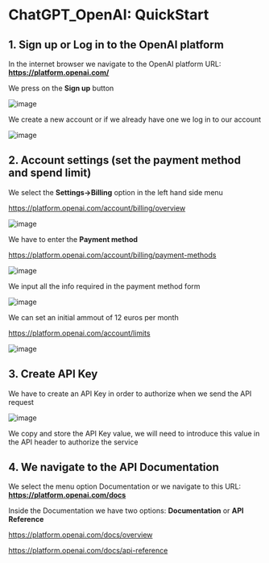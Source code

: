 # ChatGPT_OpenAI: QuickStart

## 1. Sign up or Log in to the OpenAI platform

In the internet browser we navigate to the OpenAI platform URL: **https://platform.openai.com/**

We press on the **Sign up** button

![image](https://github.com/luiscoco/ChatGPT_OpenAI-Sample1-QuickStart/assets/32194879/b634a849-300f-4cc0-82b8-11a6e6135e50)

We create a new account or if we already have one we log in to our account

![image](https://github.com/luiscoco/ChatGPT_OpenAI-Sample1-QuickStart/assets/32194879/193d0d27-0396-4fdf-8ba2-ed614d1b7f33)

## 2. Account settings (set the payment method and spend limit)

We select the **Settings->Billing** option in the left hand side menu

https://platform.openai.com/account/billing/overview

![image](https://github.com/luiscoco/ChatGPT_OpenAI-Sample1-QuickStart/assets/32194879/a7b275e9-14f9-4fb3-a1d1-b284bc3dae67)

We have to enter the **Payment method**

https://platform.openai.com/account/billing/payment-methods

![image](https://github.com/luiscoco/ChatGPT_OpenAI-Sample1-QuickStart/assets/32194879/ef9128b8-c110-4648-8e92-b36175b43df0)

We input all the info required in the payment method form

![image](https://github.com/luiscoco/ChatGPT_OpenAI-Sample1-QuickStart/assets/32194879/98830a0f-0148-483f-acc9-51c35beb405b)

We can set an initial ammout of 12 euros per month

https://platform.openai.com/account/limits

![image](https://github.com/luiscoco/ChatGPT_OpenAI-Sample1-QuickStart/assets/32194879/d1418bb6-2e7a-41c9-a745-1b898fa90380)

## 3. Create API Key

We have to create an API Key in order to authorize when we send the API request

![image](https://github.com/luiscoco/ChatGPT_OpenAI-Sample1-QuickStart/assets/32194879/ac69918b-d490-4e67-8486-7f36a8a66a5b)

We copy and store the API Key value, we will need to introduce this value in the API header to authorize the service

## 4. We navigate to the API Documentation

We select the menu option Documentation or we navigate to this URL: **https://platform.openai.com/docs**

Inside the Documentation we have two options: **Documentation** or **API Reference**

https://platform.openai.com/docs/overview

https://platform.openai.com/docs/api-reference





